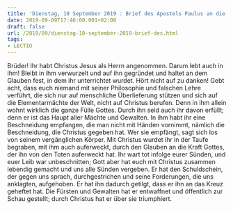 ```yaml
---
title: 'Dienstag, 10 September 2019 : Brief des Apostels Paulus an die Kolosser 2,6-15.'
date: 2019-09-09T17:46:00.001+02:00
draft: false
url: /2019/09/dienstag-10-september-2019-brief-des.html
tags: 
- LECTIO
---
```


Brüder! Ihr habt Christus Jesus als Herrn angenommen. Darum lebt auch in ihm! Bleibt in ihm verwurzelt und auf ihn gegründet und haltet an dem Glauben fest, in dem ihr unterrichtet wurdet. Hört nicht auf zu danken! Gebt acht, dass euch niemand mit seiner Philosophie und falschen Lehre verführt, die sich nur auf menschliche Überlieferung stützen und sich auf die Elementarmächte der Welt, nicht auf Christus berufen. Denn in ihm allein wohnt wirklich die ganze Fülle Gottes. Durch ihn seid auch ihr davon erfüllt; denn er ist das Haupt aller Mächte und Gewalten. In ihm habt ihr eine Beschneidung empfangen, die man nicht mit Händen vornimmt, nämlich die Beschneidung, die Christus gegeben hat. Wer sie empfängt, sagt sich los von seinem vergänglichen Körper. Mit Christus wurdet ihr in der Taufe begraben, mit ihm auch auferweckt, durch den Glauben an die Kraft Gottes, der ihn von den Toten auferweckt hat. Ihr wart tot infolge eurer Sünden, und euer Leib war unbeschnitten; Gott aber hat euch mit Christus zusammen lebendig gemacht und uns alle Sünden vergeben. Er hat den Schuldschein, der gegen uns sprach, durchgestrichen und seine Forderungen, die uns anklagten, aufgehoben. Er hat ihn dadurch getilgt, dass er ihn an das Kreuz geheftet hat. Die Fürsten und Gewalten hat er entwaffnet und öffentlich zur Schau gestellt; durch Christus hat er über sie triumphiert.